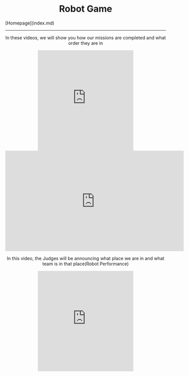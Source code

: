 <center><h1>Robot Game</h1></center>
[Homepage](index.md)
<hr/>
<center><p>In these videos, we will show you how our missions are completed and what order they are in</p>
<iframe width="300" height="315" src="https://www.youtube.com/embed/iLOESvlzidE" title="YouTube video player" frameborder="0" allow="accelerometer; autoplay; clipboard-write; encrypted-media; gyroscope; picture-in-picture" allowfullscreen></iframe>
<iframe width="560" height="315" src="https://www.youtube.com/embed/I8EdBDNdrLI" title="YouTube video player" frameborder="0" allow="accelerometer; autoplay; clipboard-write; encrypted-media; gyroscope; picture-in-picture" allowfullscreen></iframe></center>

<center><p>In this video, the Judges will be announcing what place we are in and what team is in that place(Robot Performance)</p>
<iframe width="300" height="315" src="https://www.youtube.com/embed/nxsMYx1WAk4" title="YouTube video player" frameborder="0" allow="accelerometer; autoplay; clipboard-write; encrypted-media; gyroscope; picture-in-picture" allowfullscreen></iframe></center>
